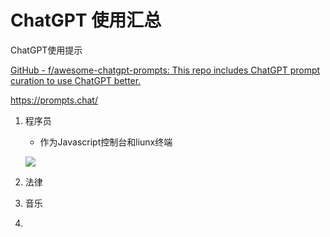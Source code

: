 # ChatGPT 使用汇总

ChatGPT使用提示

[GitHub - f/awesome-chatgpt-prompts: This repo includes ChatGPT prompt curation to use ChatGPT better.](https://github.com/f/awesome-chatgpt-prompts)

https://prompts.chat/

1. 程序员
   
   - 作为Javascript控制台和liunx终端
   
   ![](/Users/zhangbo/Library/Application%20Support/marktext/images/2023-02-12-16-38-14-image.png)

2. 法律

3. 音乐

4. 
